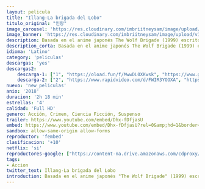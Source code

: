 ```yaml
---
layout: pelicula
title: "Illang-La brigada del Lobo"
titulo_original: "인랑"
image_carousel: 'https://res.cloudinary.com/imbriitneysam/image/upload/v1542311334/brigada-poster-min.jpg'
image_banner: 'https://res.cloudinary.com/imbriitneysam/image/upload/v1542311334/brigada-banner-min.jpg'
description: Basada en el anime japonés The Wolf Brigade (1999) escrito por Mamoru Oshii. En el año 2029, tras anunciar los gobiernos de Corea del Norte y del Sur un plan quinquenal para unificar el país, las naciones más poderosas del mundo imponen unas fuertes sanciones que paralizan la economía y conducen a un periodo de caos infernal. Tras la aparición de un grupo terrorista armado llamado La Secta que se opone al gobierno y a la unificación, el presidente crea una nueva división policial llamada Unidad Especial que consigue un poder considerable.
description_corta: Basada en el anime japonés The Wolf Brigade (1999) escrito por Mamoru Oshii. En el año 2029, tras anunciar los gobiernos de Corea del Norte y del Sur un plan quinquenal para unificar el país, las naciones más poderosas del mundo imponen unas....
idioma: 'Latino'
category: 'peliculas'
descargas: 'yes'
descargas2:
    descarga-1: ["1", "https://oload.fun/f/MwwDL0XKwsk", "https://www.google.com/s2/favicons?domain=openload.co","OpenLoad","https://res.cloudinary.com/imbriitneysam/image/upload/v1541473684/mexico.png", "Latino", "Full HD"]
    descarga-2: ["2", "https://www.rapidvideo.com/d/FWIR3YOOXA", "https://www.google.com/s2/favicons?domain=www.rapidvideo.com","RapidVideo","https://res.cloudinary.com/imbriitneysam/image/upload/v1541473684/mexico.png", "Latino", "Full HD"]
nuevo: 'new_peliculas'
anio: '2018'
duracion: '2h 18 min'
estrellas: '4'
calidad: 'Full HD'
genero: Acción, Crimen, Ciencia Ficción, Suspenso
trailer: https://www.youtube.com/embed/Dhx-fDfjasU
embed: https://www.youtube.com/embed/Dhx-fDfjasU?rel=0&amp;hd=1&border=0&wmode=opaque&enablejsapi=1&modestbranding=1&controls=1&showinfo=1
sandbox: allow-same-origin allow-forms
reproductor: 'fembed'
clasificacion: '+10'
netflix: 'si'
reproductores-google: ["https://content-na.drive.amazonaws.com/cdproxy/share/DPr8sR8Tj8Z0NSXxH09H8rmLBz39RclTjTtHUEtnlbk/nodes/XfcbsC9GRjSYdfynpES6tw?nonce=AobfdpdTGGlYlyMHjDLCvGy5H78J-mIIxnSJOKL9ziIqykRkoMuyEWWFREus2iPY"]
tags:
- Accion
twitter_text: Illang-La brigada del Lobo
introduction: Basada en el anime japonés "The Wolf Brigade" (1999) escrito por Mamoru Oshii. En el año 2029, tras anunciar los gobiernos de Corea del Norte y del Sur un plan quinquenal para unificar el país, las naciones más poderosas del mundo imponen unas...
---
```












